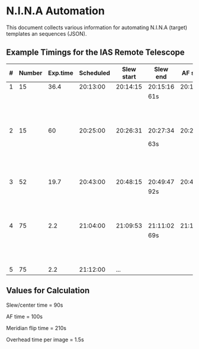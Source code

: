 # N.I.N.A Automation

This document collects various information for automating N.I.N.A (target) templates an sequences (JSON).

## Example Timings for the IAS Remote Telescope

| # | Number | Exp.time | Scheduled | Slew start | Slew end | AF start | AF end   | Exp start | Flip start | Flip end | Exp end  |
|---|--------|----------|-----------|------------|----------|----------|----------|-----------|------------|----------|----------|
|1  | 15     | 36.4     | 20:13:00  | 20:14:15   | 20:15:16 | 20:15:16 | 20:16:56 | 20:16:56  |            |          | 20:26:31 |
|   |        |          |           |            |      61s |          |     100s |           |            |          |     565s |
|   |        |          |           |            |          |          |          |           |            |          |   37.7s = +1.3s / img |
|2  | 15     | 60       | 20:25:00  | 20:26:31   | 20:27:34 | 20:27:34 | 20:29:14 | 20:29:14  | 20:33:22   | 20:36:53 | 20:48:15 |
|   |        |          |           |            |      63s |          |     100s |           |            |     211s |     1141-211s |
|   |        |          |           |            |          |          |          |           |            |          |   62s = +2.0s / img |
|3  | 52     | 19.7     | 20:43:00  | 20:48:15   | 20:49:47 | 20:49:47 | 20:51:28 | 20:51:29  |            |          | 21:09:48 |
|   |        |          |           |            |      92s |          |     101s |           |            |          |     1099s |
|   |        |          |           |            |          |          |          |           |            |          |   21.1s = +1.4s / img |
|4  | 75     | 2.2      | 21:04:00  | 21:09:53   | 21:11:02 | 21:11:02 | 21:12:51 | 21:12:51  |            |          | 21:17:26 |
|   |        |          |           |            |      69s |          |     109s |           |            |          |     275s |
|   |        |          |           |            |          |          |          |           |            |          |   3.7s = +1.5s / img |
|5  | 75     | 2.2      | 21:12:00  | ...

## Values for Calculation

Slew/center time = 90s

AF time = 100s

Meridian flip time = 210s

Overhead time per image = 1.5s

